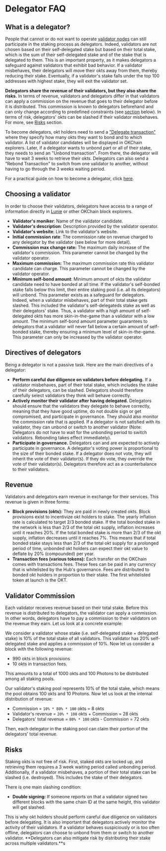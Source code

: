 <!--
order: 2
-->

# Delegator FAQ

## What is a delegator?

People that cannot or do not want to operate [validator nodes](..//validators/overview.md) can still participate in the staking process as delegators. Indeed, validators are not chosen based on their self-delegated stake but based on their total stake, which is the sum of their self-delegated stake and of the stake that is delegated to them. This is an important property, as it makes delegators a safeguard against validators that exhibit bad behavior. If a validator misbehaves, their delegators will move their okts away from them, thereby reducing their stake. Eventually, if a validator's stake falls under the top 100 addresses with highest stake, they will exit the validator set.

**Delegators share the revenue of their validators, but they also share the risks.** In terms of revenue, validators and delegators differ in that validators can apply a commission on the revenue that goes to their delegator before it is distributed. This commission is known to delegators beforehand and can only change according to predefined constraints (see [section](#choosing-a-validator) below). In terms of risk, delegators' okts can be slashed if their validator misbehaves. For more, see [Risks](#risks) section.

To become delegators, okt holders need to send a ["Delegate transaction"](./delegator-guide-cli.md#sending-transactions) where they specify how many okts they want to bond and to which validator. A list of validator candidates will be displayed in OKChain explorers. Later, if a delegator wants to unbond part or all of their stake, they needs to send an "Unbond transaction". From there, the delegator will have to wait 3 weeks to retrieve their okts. Delegators can also send a "Rebond Transaction" to switch from one validator to another, without having to go through the 3 weeks waiting period. 

For a practical guide on how to become a delegator, click [here](./delegator-guide-cli.md).

## Choosing a validator

In order to choose their validators, delegators have access to a range of information directly in [Lunie](https://lunie.io) or other OKChain block explorers.

- **Validator's moniker**: Name of the validator candidate.
- **Validator's description**: Description provided by the validator operator.
- **Validator's website**: Link to the validator's website.
- **Initial commission rate**: The commission rate on revenue charged to any delegator by the validator (see below for more detail).
- **Commission max change rate:** The maximum daily increase of the validator's commission. This parameter cannot be changed by the validator operator. 
- **Maximum commission:** The maximum commission rate this validator candidate can charge. This parameter cannot be changed by the validator operator. 
- **Minimum self-bond amount**: Minimum amount of okts the validator candidate need to have bonded at all time. If the validator's self-bonded stake falls below this limit, their entire staking pool (i.e. all its delegators) will unbond. This parameter exists as a safeguard for delegators. Indeed, when a validator misbehaves, part of their total stake gets slashed. This included the validator's self-delegateds stake as well as their delegators' stake. Thus, a validator with a high amount of self-delegated okts has more skin-in-the-game than a validator with a low amount. The minimum self-bond amount parameter guarantees to delegators that a validator will never fall below a certain amount of self-bonded stake, thereby ensuring a minimum level of skin-in-the-game. This parameter can only be increased by the validator operator. 

## Directives of delegators

Being a delegator is not a passive task. Here are the main directives of a delegator:

- **Perform careful due diligence on validators before delegating.** If a validator misbehaves, part of their total stake, which includes the stake of their delegators, can be slashed. Delegators should therefore carefully select validators they think will behave correctly.
- **Actively monitor their validator after having delegated.** Delegators should ensure that the validators they delegate to behave correctly, meaning that they have good uptime, do not double sign or get compromised, and participate in governance. They should also monitor the commission rate that is applied. If a delegator is not satisfied with its validator, they can unbond or switch to another validator (Note: Delegators do not have to wait for the unbonding period to switch validators. Rebonding takes effect immediately).
- **Participate in governance.** Delegators can and are expected to actively participate in governance. A delegator's voting power is proportional to the size of their bonded stake. If a delegator does not vote, they will inherit the vote of their validator(s). If they do vote, they override the vote of their validator(s). Delegators therefore act as a counterbalance to their validators.

## Revenue

Validators and delegators earn revenue in exchange for their services. This revenue is given in three forms:

- **Block provisions (okts):** They are paid in newly created okts. Block provisions exist to incentivize okt holders to stake. The yearly inflation rate is calculated to target 2/3 bonded stake. If the total bonded stake in the network is less than 2/3 of the total okt supply, inflation increases until it reaches 20%. If the total bonded stake is more than 2/3 of the okt supply, inflation decreases until it reaches 7%. This means that if total bonded stake stays less than 2/3 of the total okt supply for a prolonged period of time, unbonded okt holders can expect their okt value to deflate by 20% (compounded) per year.
- **Transaction fees (various tokens):** Each transfer on the OKChain comes with transactions fees. These fees can be paid in any currency that is whitelisted by the Hub's governance. Fees are distributed to bonded okt holders in proportion to their stake. The first whitelisted token at launch is the OKT.

## Validator Commission

Each validator receives revenue based on their total stake. Before this revenue is distributed to delegators, the validator can apply a commission. In other words, delegators have to pay a commission to their validators on the revenue they earn. Let us look at a concrete example:

We consider a validator whose stake (i.e. self-delegated stake + delegated stake) is 10% of the total stake of all validators. This validator has 20% self-delegated stake and applies a commission of 10%. Now let us consider a block with the following revenue:

- 990 okts in block provisions
- 10 okts in transaction fees.

This amounts to a total of 1000 okts and 100 Photons to be distributed among all staking pools.

Our validator's staking pool represents 10% of the total stake, which means the pool obtains 100 okts and 10 Photons. Now let us look at the internal distribution of revenue:

- Commission = `10% * 80% * 100` okts = 8 okts 
- Validator's revenue = `20% * 100` okts + Commission = 28 okts
- Delegators' total revenue = `80% * 100` okts - Commission = 72 okts

Then, each delegator in the staking pool can claim their portion of the delegators' total revenue.

## Risks

Staking okts is not free of risk. First, staked okts are locked up, and retrieving them requires a 3 week waiting period called unbonding period. Additionally, if a validator misbehaves, a portion of their total stake can be slashed (i.e. destroyed). This includes the stake of their delegators.

There is one main slashing condition:

- **Double signing:** If someone reports on that a validator signed two different blocks with the same chain ID at the same height, this validator will get slashed. 

This is why okt holders should perform careful due diligence on validators before delegating. It is also important that delegators actively monitor the activity of their validators. If a validator behaves suspiciously or is too often offline, delegators can choose to unbond from them or switch to another validator. **Delegators can also mitigate risk by distributing their stake across multiple validators.**s